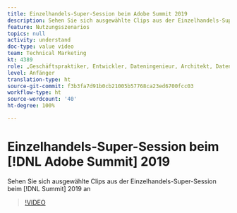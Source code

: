 ```yaml
---
title: Einzelhandels-Super-Session beim Adobe Summit 2019
description: Sehen Sie sich ausgewählte Clips aus der Einzelhandels-Super-Session beim Summit 2019 an
feature: Nutzungsszenarios
topics: null
activity: understand
doc-type: value video
team: Technical Marketing
kt: 4389
role: „Geschäftspraktiker, Entwickler, Dateningenieur, Architekt, Datenarchitekt, Administrator, Leiter“
level: Anfänger
translation-type: ht
source-git-commit: f3b3fa7d91b0cb21005b57768ca23ed6700fcc03
workflow-type: ht
source-wordcount: '40'
ht-degree: 100%

---
```



# Einzelhandels-Super-Session beim [!DNL Adobe Summit] 2019

Sehen Sie sich ausgewählte Clips aus der Einzelhandels-Super-Session beim [!DNL Summit] 2019 an

>[!VIDEO](https://video.tv.adobe.com/v/30549/?quality=12)
